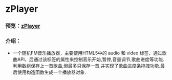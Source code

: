 # zPlayer
### 预览：[zPlayer](http://52muzi.applinzi.com/zPlayer/)
### 介绍：
* 一个随机FM音乐播放器，主要使用HTML5中的 audio 和 video 标签，通过歌曲API，后通过该标签的属性来控制音乐开始,暂停,音量调节,歌曲进度等功能.利用数组保存上一首歌曲,但最多只保存一首.并实现了歌曲进度条拖拽功能.最后使用构造函数生成一个播放器对象.